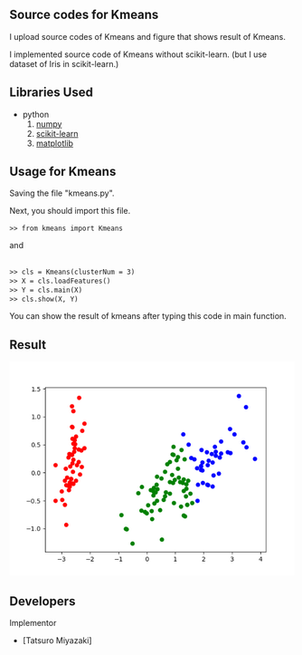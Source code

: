 Source codes for Kmeans
 --- 

I upload source codes of Kmeans and figure that shows result of Kmeans.

I implemented source code of Kmeans without scikit-learn. (but I use dataset of Iris in scikit-learn.)

Libraries Used
---
- python
  1. [numpy](http://www.numpy.org/)
  2. [scikit-learn](http://scikit-learn.org/stable/)
  3. [matplotlib](https://matplotlib.org)

Usage for Kmeans
---
Saving the file "kmeans.py".

Next, you should import this file.
~~~
>> from kmeans import Kmeans
~~~

and
~~~

>> cls = Kmeans(clusterNum = 3)
>> X = cls.loadFeatures()
>> Y = cls.main(X)
>> cls.show(X, Y)
~~~

You can show the result of kmeans after typing this code in main function.

Result
---
![result of  Kmeans](kmeans.png)

Developers
---
Implementor
 - [Tatsuro Miyazaki]
